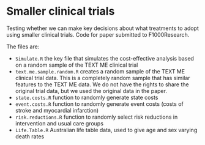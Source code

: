 # Smaller clinical trials
Testing whether we can make key decisions about what treatments to adopt using smaller clinical trials. Code for paper submitted to F1000Research.

The files are:
* `Simulate.R` the key file that simulates the cost-effective analysis based on a random sample of the TEXT ME clinical trial
* `text.me.sample.random.R` creates a random sample of the TEXT ME clinical trial data. This is a completely random sample that has similar features to the TEXT ME data. We do not have the rights to share the original trial data, but we used the original data in the paper.
* `state.costs.R` function to randomly generate state costs
* `event.costs.R` function to randomly generate event costs (costs of stroke and myocardial infarction)
* `risk.reductions.R` function to randomly select risk reductions in intervention and usual care groups
* `Life.Table.R` Australian life table data, used to give age and sex varying death rates
